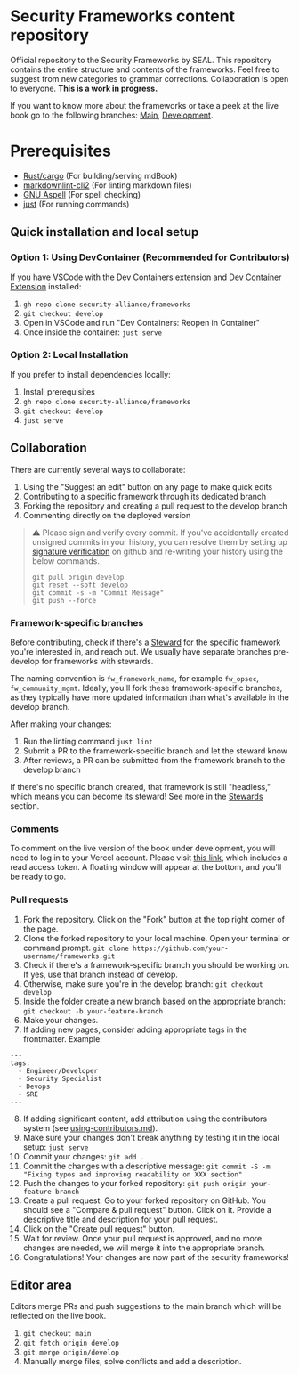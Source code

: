 # Security Frameworks content repository

Official repository to the Security Frameworks by SEAL. This repository contains the entire structure and contents of the frameworks. Feel free to suggest from new categories to grammar corrections. Collaboration is open to everyone. **This is a work in progress.**

If you want to know more about the frameworks or take a peek at the live book go to the following branches: [Main](frameworks.securityalliance.org), [Development](frameworks.securityalliance.dev).

# Prerequisites

- [Rust/cargo](https://www.rust-lang.org/tools/install) (For building/serving mdBook)
- [markdownlint-cli2](https://github.com/DavidAnson/markdownlint-cli2) (For linting markdown files)
- [GNU Aspell](https://sourceforge.net/projects/aspell/) (For spell checking)
- [just](https://github.com/casey/just) (For running commands)

## Quick installation and local setup
### Option 1: Using DevContainer (Recommended for Contributors)
If you have VSCode with the Dev Containers extension and [Dev Container Extension](https://marketplace.visualstudio.com/items?itemName=ms-vscode-remote.remote-containers) installed:

1. `gh repo clone security-alliance/frameworks`
2. `git checkout develop` 
3. Open in VSCode and run "Dev Containers: Reopen in Container"
4. Once inside the container: `just serve`

### Option 2: Local Installation
If you prefer to install dependencies locally:

1. Install prerequisites
2. `gh repo clone security-alliance/frameworks`
3. `git checkout develop`
4. `just serve`

## Collaboration

There are currently several ways to collaborate:

1. Using the "Suggest an edit" button on any page to make quick edits
2. Contributing to a specific framework through its dedicated branch
3. Forking the repository and creating a pull request to the develop branch
4. Commenting directly on the deployed version

> ⚠️ Please sign and verify every commit. If you've accidentally created unsigned
> commits in your history, you can resolve them by setting up [signature verification](https://docs.github.com/en/authentication/managing-commit-signature-verification/about-commit-signature-verification#gpg-commit-signature-verification)
> on github and re-writing your history using the below commands.
>
> ```
> git pull origin develop
> git reset --soft develop
> git commit -s -m "Commit Message"
> git push --force
> ```

### Framework-specific branches

Before contributing, check if there's a [Steward](https://frameworks.securityalliance.dev/contribute/contributors.html#stewards) for the specific framework you're interested in, and reach out. We usually have separate branches pre-develop for frameworks with stewards.

The naming convention is `fw_framework_name`, for example `fw_opsec`, `fw_community_mgmt`. Ideally, you'll fork these framework-specific branches, as they typically have more updated information than what's available in the develop branch.

After making your changes:
1. Run the linting command `just lint`
2. Submit a PR to the framework-specific branch and let the steward know
3. After reviews, a PR can be submitted from the framework branch to the develop branch

If there's no specific branch created, that framework is still "headless," which means you can become its steward! See more in the [Stewards](src/contribute/stewards.md) section.

### Comments

To comment on the live version of the book under development, you will need to log in to your Vercel account. Please visit [this link](https://frameworks-git-develop-seal-frameworks.vercel.app/?_vercel_share=zOI0Q3riUfDv1Lq1IylFz2hXQzYPcmLp), which includes a read access token. A floating window will appear at the bottom, and you'll be ready to go.

### Pull requests

1. Fork the repository. Click on the "Fork" button at the top right corner of the page.
2. Clone the forked repository to your local machine. Open your terminal or command prompt.
   `git clone https://github.com/your-username/frameworks.git`
3. Check if there's a framework-specific branch you should be working on. If yes, use that branch instead of develop.
4. Otherwise, make sure you're in the develop branch:
   `git checkout develop`
5. Inside the folder create a new branch based on the appropriate branch:
   `git checkout -b your-feature-branch`
6. Make your changes.
7. If adding new pages, consider adding appropriate tags in the frontmatter. Example:

```
---
tags:
  - Engineer/Developer
  - Security Specialist
  - Devops
  - SRE
---
```

8. If adding significant content, add attribution using the contributors system (see [using-contributors.md](src/config/using-contributors.md)).
9. Make sure your changes don't break anything by testing it in the local setup:
   `just serve`
10. Commit your changes:
    `git add .`
11. Commit the changes with a descriptive message:
    `git commit -S -m "Fixing typos and improving readability on XXX section"`
12. Push the changes to your forked repository:
    `git push origin your-feature-branch`
13. Create a pull request. Go to your forked repository on GitHub. You should see a "Compare & pull request" button. Click on it. Provide a descriptive title and description for your pull request.
14. Click on the "Create pull request" button.
15. Wait for review. Once your pull request is approved, and no more changes are needed, we will merge it into the appropriate branch.
16. Congratulations! Your changes are now part of the security frameworks!

## Editor area

Editors merge PRs and push suggestions to the main branch which will be reflected on the live book.

1. `git checkout main`
2. `git fetch origin develop`
3. `git merge origin/develop`
4. Manually merge files, solve conflicts and add a description.